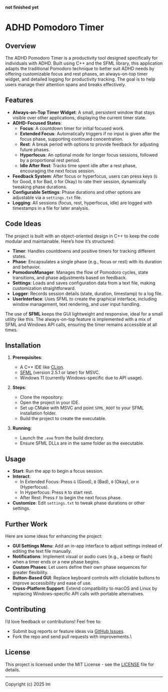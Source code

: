 __not finished yet__
# ADHD Pomodoro Timer

## Overview
The ADHD Pomodoro Timer is a productivity tool designed specifically for individuals with ADHD. Built using C++ and the SFML library, this application adapts the traditional Pomodoro technique to better suit ADHD needs by offering customizable focus and rest phases, an always-on-top timer widget, and detailed logging for productivity tracking. The goal is to help users manage their attention spans and breaks effectively.

## Features
- **Always-on-Top Timer Widget**: A small, persistent window that stays visible over other applications, displaying the current timer state.
- **ADHD-Focused States**:
  - **Focus**: A countdown timer for initial focused work.
  - **Extended Focus**: Automatically triggers if no input is given after the focus phase, supporting continued concentration.
  - **Rest**: A break period with options to provide feedback for adjusting future phases.
  - **Hyperfocus**: An optional mode for longer focus sessions, followed by a proportional rest period.
  - **Idle After Rest**: Tracks time spent idle after a rest phase, encouraging the next focus session.
- **Feedback System**: After focus or hyperfocus, users can press keys (`G` for Good, `B` for Bad, `O` for Okay) to rate their session, dynamically tweaking phase durations.
- **Configurable Settings**: Phase durations and other options are adjustable via a `settings.txt` file.
- **Logging**: All sessions (focus, rest, hyperfocus, idle) are logged with timestamps in a file for later analysis.

## Code Ideas
The project is built with an object-oriented design in C++ to keep the code modular and maintainable. Here’s how it’s structured:
- **Timer**: Handles countdowns and positive timers for tracking different states.
- **Phase**: Encapsulates a single phase (e.g., focus or rest) with its duration and behavior.
- **PomodoroManager**: Manages the flow of Pomodoro cycles, state transitions, and phase adjustments based on feedback.
- **Settings**: Loads and saves configuration data from a text file, making customization straightforward.
- **Logger**: Records session details (state, duration, timestamp) to a log file.
- **UserInterface**: Uses SFML to create the graphical interface, including window management, text rendering, and user input handling.

The use of **SFML** keeps the GUI lightweight and responsive, ideal for a small utility like this. The always-on-top feature is implemented with a mix of SFML and Windows API calls, ensuring the timer remains accessible at all times.

## Installation
1. **Prerequisites**:
   - A C++ IDE like [CLion](https://www.jetbrains.com/clion/).
   - [SFML](https://www.sfml-dev.org/download.php) (version 2.5.1 or later) for MSVC.
   - Windows 11 (currently Windows-specific due to API usage).

2. **Steps**:
   - Clone the repository:  
   - Open the project in your IDE.
   - Set up CMake with MSVC and point `SFML_ROOT` to your SFML installation folder.
   - Build the project to create the executable.

3. **Running**:
   - Launch the `.exe` from the build directory.
   - Ensure SFML DLLs are in the same folder as the executable.

## Usage
- **Start**: Run the app to begin a focus session.
- **Interact**:
  - In Extended Focus: Press `G` (Good), `B` (Bad), `O` (Okay), or `H` (Hyperfocus).
  - In Hyperfocus: Press `R` to start rest.
  - After Rest: Press `F` to begin the next focus phase.
- **Customize**: Edit `settings.txt` to tweak phase durations or other settings.

## Further Work
Here are some ideas for enhancing the project:
- **GUI Settings Menu**: Add an in-app interface to adjust settings instead of editing the text file manually.
- **Notifications**: Implement visual or audio cues (e.g., a beep or flash) when a timer ends or a new phase begins.
- **Custom Phases**: Let users define their own phase sequences for greater flexibility.
- **Button-Based GUI**: Replace keyboard controls with clickable buttons to improve accessibility and ease of use.
- **Cross-Platform Support**: Extend compatibility to macOS and Linux by replacing Windows-specific API calls with portable alternatives.

## Contributing
I’d love feedback or contributions! Feel free to:
- Submit bug reports or feature ideas via [GitHub Issues](https://github.com/yourusername/ADHDPomodoro/issues).
- Fork the repo and send pull requests with improvements.\
## License
This project is licensed under the MIT License - see the [LICENSE](LICENSE) file for details.

---
Copyright (c) 2025 lm
